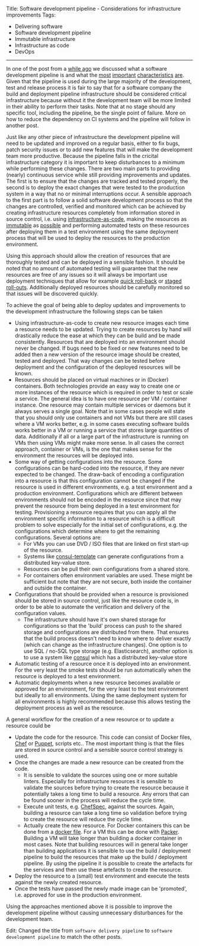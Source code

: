 Title: Software development pipeline - Considerations for infrastructure improvements
Tags:
  - Delivering software
  - Software development pipeline
  - Immutable infrastructure
  - Infrastructure as code
  - DevOps
---

In one of the post from a [while ago](/posts/Software-development-pipeline-Design-introduction.html) we
discussed what a software development pipeline is and what the [most](/posts/Software-development-pipeline-Design-accuracy.html)
[important](/posts/Software-development-pipeline-Design-performance.html)
[characteristics](/posts/Software-development-pipeline-Design-resilience.html)
[are](/posts/Software-development-pipeline-Design-flexibility.html). Given that the pipeline is used
during the large majority of the development, test and release process it is fair to say that for
a software company the build and deployment pipeline infrastructure should be considered critical
infrastructure because without it the development team will be more limited in their ability to
perform their tasks. Note that at no stage should any specific tool, including the pipeline, be the
single point of failure. More on how to reduce the dependency on CI systems and the pipeline will
follow in another post.

Just like any other piece of infrastructure the development pipeline will need to be updated
and improved on a regular basis, either to fix bugs, patch security issues or to add new features
that will make the development team more productive. Because the pipeline falls in the cricital
infrastructure category it is important to keep disturbances to a minimum while performing these
changes. There are two main parts to providing (nearly) continuous service while still providing
improvements and updates. The first is to ensure that the changes are tracked and tested properly,
the second is to deploy the exact changes that were tested to the production system in a way that no
or minimal interruptions occur. A sensible approach to the first part is to follow a solid software
development process so that the changes are controlled, verified and monitored which can be achieved
by creating infrastructure resources completely from information stored in source control, i.e. using
[infrastructure-as-code](https://en.wikipedia.org/wiki/Infrastructure_as_code), making the resources
as [immutable](https://thenewstack.io/a-brief-look-at-immutable-infrastructure-and-why-it-is-such-a-quest/)
as [possible](https://twitter.com/jezhumble/status/970334897544900609) and performing automated tests
on these resources after deploying them in a test environment using the same deployment process that
will be used to deploy the resources to the production environment.

Using this approach should allow the creation of resources that are thoroughly tested and can be
deployed in a sensible fashion. It should be noted that no amount of automated testing will
guarantee that the new resources are free of any issues so it will always be important use deployment
techniques that allow for example [quick roll-back](https://martinfowler.com/bliki/BlueGreenDeployment.html)
or [staged roll-outs](https://martinfowler.com/bliki/CanaryRelease.html). Additionally deployed
resources should be carefully monitored so that issues will be discovered quickly.

To achieve the goal of being able to deploy updates and improvements to the development
infrastructure the following steps can be taken

- Using infrastructure-as-code to create new resource images each time a resource needs to be updated.
  Trying to create resources by hand will drastically reduce the ease at which they can be build and
  be made consistently. Resources that are deployed into an environment should never be changed. If
  bugs need to be fixed or new features need to be added then a new version of the resource image
  should be created, tested and deployed. That way changes can be tested before deployment and
  the configuration of the deployed resources will be known.
- Resources should be placed on virtual machines or in (Docker) containers. Both technologies provide
  an easy way to create one or more instances of the resource which is required in order to test or
  scale a service. The general idea is to have one resource per VM / container instance. One resource
  may contain multiple services or daemons but it always serves a single goal. Note that in some cases
  people will state that you should only use containers and not VMs but there are still cases where
  a VM works better, e.g. in some cases executing software builds works better in a VM or running
  a service that stores large quantities of data. Additionally if all or a large part of the
  infrastructure is running on VMs then using VMs might make more sense. In all cases the correct
  approach, container or VMs, is the one that makes sense for the environment the resources will
  be deployed into.
- Some way of getting configurations into the resource. Some configurations can be hard-coded into
  the resource, if they are never expected to be changed. The draw-back of encoding a configuration
  into a resource is that this configuration cannot be changed if the resource is used in different
  environments, e.g. a test environment and a production environment. Configurations which are
  different between environments should not be encoded in the resource since that may prevent the
  resource from being deployed in a test environment for testing. Provisioning a resource requires
  that you can apply all the environment specific information to a resource which is a difficult
  problem to solve especially for the initial set of configurations, e.g. the configurations which
  determine where to get the remaining configurations. Several options are:
  - For VMs you can use DVD / ISO files that are linked on first start-up of the resource.
  - Systems like [consul-template](https://github.com/hashicorp/consul-template) can generate
    configurations from a distributed key-value store.
  - Resources can be pull their own configurations from a shared store.
  - For containers often environment variables are used. These might be sufficient but note that they
    are not secure, both inside the container and outside the container.
- Configurations that should be provided when a resource is provisioned should be stored
  in source control, just like the resource code is, in order to be able to automate the verification
  and delivery of the configuration values.
  - The infrastructure should have it's own shared storage for configurations so that the 'build'
    process can push to the shared storage and configurations are distributed from there. That ensures
    that the build process doesn't need to know where to deliver exactly (which can change as the
    infrastructure changes). One option is to use SQL / no-SQL type storage (e.g. Elasticsearch),
    another option is to use a system like [consul](https://consul.io) which has a distributed key-value
    store
- Automatic testing of a resource once it is deployed into an environment. For the very least the
  smoke tests should be run automatically when the resource is deployed to a test environment.
- Automatic deployments when a new resource becomes available or approved for an environment, for
  the very least to the test environment but ideally to all environments. Using the same deployment
  system for all environments is highly recommended because this allows testing the deployment
  process as well as the resource.

A general workflow for the creation of a new resource or to update a resource could be

- Update the code for the resource. This code can consist of Docker files, [Chef](https://www.chef.io/)
  or [Puppet](https://puppet.com/), scripts etc.. The most important thing is that the files are
  stored in source control and a sensible source control strategy is used.
- Once the changes are made a new resource can be created from the code.
  - It is sensible to validate the sources using one or more suitable linters. Especially for infrastructure
    resources it is sensible to validate the sources before trying to create the resource because it
    potentially takes a long time to build a resource. Any errors that can be found sooner in the
    process will reduce the cycle time.
  - Execute unit tests, e.g. [ChefSpec](https://docs.chef.io/chefspec.html), against the sources.
    Again, building a resource can take a long time so validation before trying to create the resource
    will reduce the cycle time.
  - Actually create the new resource. For Docker containers this can be done from a
    [docker file](https://docs.docker.com/engine/reference/builder/). For a VM this can be done with
    [Packer](https://packer.io). Building a VM will take longer than building a docker container in
    most cases. Note that building resources will in general take longer than building applications
    it is sensible to use the build / deployment pipeline to build the resources that make up the
    build / deployment pipeline. By using the pipeline it is possible to create the artefacts for
    the services and then use these artefacts to create the resource.
- Deploy the resource to a (small) test environment and execute the tests against the newly created
  resource.
- Once the tests have passed the newly made image can be 'promoted', i.e. approved for use in the
  production environment.

Using the approaches mentioned above it is possible to improve the development pipeline without
causing unnecessary disturbances for the development team.

Edit: Changed the title from `software delivery pipeline` to `software development pipeline` to match
the other posts.
